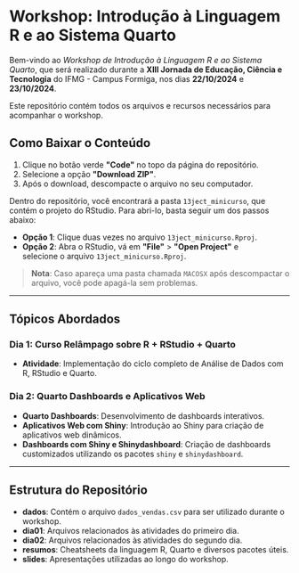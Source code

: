 
# Workshop: Introdução à Linguagem R e ao Sistema Quarto

Bem-vindo ao *Workshop de Introdução à Linguagem R e ao Sistema Quarto*, que 
será realizado durante a **XIII Jornada de Educação, Ciência e Tecnologia** 
do IFMG - Campus Formiga, nos dias **22/10/2024** e **23/10/2024**.

Este repositório contém todos os arquivos e recursos necessários para 
acompanhar o workshop.

## Como Baixar o Conteúdo

1. Clique no botão verde **"Code"** no topo da página do repositório.
2. Selecione a opção **"Download ZIP"**.
3. Após o download, descompacte o arquivo no seu computador.

Dentro do repositório, você encontrará a pasta `13ject_minicurso`, que 
contém o projeto do RStudio. Para abri-lo, basta seguir um dos passos abaixo:

- **Opção 1**: Clique duas vezes no arquivo `13ject_minicurso.Rproj`.
- **Opção 2**: Abra o RStudio, vá em **"File"** > **"Open Project"** e \
               selecione o arquivo `13ject_minicurso.Rproj`.

> **Nota**: Caso apareça uma pasta chamada `MACOSX` após descompactar o arquivo, você pode apagá-la sem problemas.

---

## Tópicos Abordados

### **Dia 1: Curso Relâmpago sobre R + RStudio + Quarto**
- **Atividade**: Implementação do ciclo completo de Análise de Dados com R, RStudio e Quarto.

### **Dia 2: Quarto Dashboards e Aplicativos Web**
- **Quarto Dashboards**: Desenvolvimento de dashboards interativos.
- **Aplicativos Web com Shiny**: Introdução ao Shiny para criação de aplicativos web dinâmicos.
- **Dashboards com Shiny e Shinydashboard**: Criação de dashboards customizados utilizando os pacotes `shiny` e `shinydashboard`.

---

## Estrutura do Repositório

- **dados**: Contém o arquivo `dados_vendas.csv` para ser utilizado durante o workshop.
- **dia01**: Arquivos relacionados às atividades do primeiro dia.
- **dia02**: Arquivos relacionados às atividades do segundo dia.
- **resumos**: Cheatsheets da linguagem R, Quarto e diversos pacotes úteis.
- **slides**: Apresentações utilizadas ao longo do workshop.

